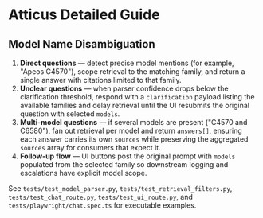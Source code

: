 # Atticus Detailed Guide

## Model Name Disambiguation

1. **Direct questions** — detect precise model mentions (for example, "Apeos C4570"), scope retrieval to the matching family, and return a single answer with citations limited to that family.
2. **Unclear questions** — when parser confidence drops below the clarification threshold, respond with a `clarification` payload listing the available families and delay retrieval until the UI resubmits the original question with selected `models`.
3. **Multi-model questions** — if several models are present ("C4570 and C6580"), fan out retrieval per model and return `answers[]`, ensuring each answer carries its own `sources` while preserving the aggregated `sources` array for consumers that expect it.
4. **Follow-up flow** — UI buttons post the original prompt with `models` populated from the selected family so downstream logging and escalations have explicit model scope.

See `tests/test_model_parser.py`, `tests/test_retrieval_filters.py`, `tests/test_chat_route.py`, `tests/test_ui_route.py`, and `tests/playwright/chat.spec.ts` for executable examples.
